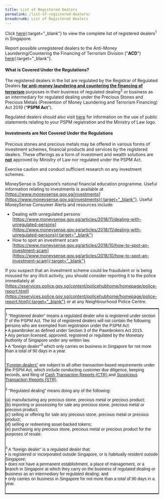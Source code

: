 ```yaml
---
title: List of Registered Dealers
permalink: /list-of-registered-dealers/
breadcrumb: List of Registered Dealers
---
```

Click [here](/files/List%20of%20Registered%20Dealers.pdf){:target="_blank"} to view the complete list of registered dealers<sup>1</sup> in Singapore. 

Report possible unregistered dealers to the Anti-Money Laundering/Countering the Financing of Terrorism Division ("**ACD**") [here](https://eservices.mlaw.gov.sg/enquiry/){:target="_blank"}.

#### <a id="What is Covered Under the Regulations?"></a> What is Covered Under the Regulations?

The registered dealers in the list are regulated by the Registrar of Regulated Dealers **<u>for anti-money laundering and countering the financing of terrorism</u>** purposes in their business of regulated dealing<sup>2</sup> or business as an intermediary for regulated dealing under the Precious Stones and Precious Metals (Prevention of Money Laundering and Terrorism Financing) Act 2019 (“**PSPM Act**”). 

Regulated dealers should also visit [here](/Public-Statements-relating-to-PSPM-Registration-and-use-of-Ministry-of-Law-Logo/) for information on the use of public statements relating to your PSPM registration and the Ministry of Law logo.
 
#### <a id="Investments are Not Covered Under the Regulations"></a> Investments are Not Covered Under the Regulations

Precious stones and precious metals may be offered in various forms of investment schemes, financial products and services by the registered dealers. These offerings as a form of investment and wealth solutions are **<u>not</u>** approved by Ministry of Law nor regulated under the PSPM Act.

Exercise caution and conduct sufficient research on any investment schemes.

MoneySense is Singapore’s national financial education programme. Useful information relating to investments is available at [https://www.moneysense.gov.sg/investments](https://www.moneysense.gov.sg/investments){:target="_blank"}. Useful MoneySense Consumer Alerts and resources include:
 * Dealing with unregulated persons [https://www.moneysense.gov.sg/articles/2018/11/dealing-with-unregulated-persons](https://www.moneysense.gov.sg/articles/2018/11/dealing-with-unregulated-persons){:target="_blank"}
 * How to spot an investment scam [https://www.moneysense.gov.sg/articles/2018/10/how-to-spot-an-investment-scam](https://www.moneysense.gov.sg/articles/2018/10/how-to-spot-an-investment-scam){:target="_blank"}
 
If you suspect that an investment scheme could be fraudulent or is being misused for any illicit activity, you should consider reporting it to the police immediately at [https://eservices.police.gov.sg/content/policehubhome/homepage/police-report.html](https://eservices.police.gov.sg/content/policehubhome/homepage/police-report.html){:target="_blank"} or at any Neighbourhood Police Centre.

<style type="text/css">
.tg  {border-collapse:collapse;border-spacing:0;border-width:1px;border-style:solid;border-color:black;margin:0px auto;}
.tg td{font-family:Arial, sans-serif;font-size:14px;padding:10px 0px;border-style:solid;border-width:0px;overflow:hidden;word-break:normal;}
.tg th{font-family:Arial, sans-serif;font-size:14px;font-weight:normal;padding:10px 0px;border-style:solid;border-width:0px;overflow:hidden;word-break:normal;}
.tg .tg-0pky{border-color:inherit;text-align:left;vertical-align:top}
@media screen and (max-width: 767px) {.tg {width: auto !important;}.tg col {width: auto !important;}.tg-wrap {overflow-x: auto;-webkit-overflow-scrolling: touch;margin: auto 0px;}}</style>
<div class="tg-wrap"><table class="tg">
  <tr>
    <td class="tg-0pky"><sup>1</sup> "Registered dealer" means a regulated dealer who is registered under section 7 of the PSPM Act. The list of registered dealers will not contain the following persons who are exempted from registration under the PSPM Act:<br> 
• A pawnbroker as defined under Section 3 of the Pawnbrokers Act 2015.<br> 
• Any person licensed, approved, registered or regulated by the Monetary Authority of Singapore under any written law.<br> 
• A "foreign dealer"<sup>3</sup> which only carries on business in Singapore for not more than a total of 90 days in a year.<br><br>

<a href="https://acd.mlaw.gov.sg/regulatory-regime/#Regulatory%20Compliance%20for%20Foreign%20Dealers" target="_blank">"Foreign dealers"</a> are subject to all other transaction-based requirements under the PSPM Act, which include conducting customer due diligence, keeping records, and filing of <a href="https://www.police.gov.sg/advisories/crime/commercial-crimes/suspicious-transaction-reporting-office" target="_blank">Cash Transaction Reports (CTR) </a> and <a href="https://www.police.gov.sg/advisories/crime/commercial-crimes/suspicious-transaction-reporting-office" target="_blank">Suspicious Transaction Reports (STR)</a>.<br><br> <sup>2</sup> "Regulated dealing" means doing any of the following:<br> 

(a) manufacturing any precious stone, precious metal or precious product;<br> 
(b) importing or possessing for sale any precious stone, precious metal or precious product;<br> 
(c) selling or offering for sale any precious stone, precious metal or precious product;<br> 
(d) selling or redeeming asset-backed tokens;<br> 
(e) purchasing any precious stone, precious metal or precious product for the purposes of resale. <br><br> 

<sup>3</sup> A "foreign dealer" is a regulated dealer that:<br> 
• is registered or incorporated outside Singapore, or is habitually resident outside Singapore;<br> 
• does not have a permanent establishment, a place of management, or a branch in Singapore at which they carry on the business of regulated dealing or business as an intermediary for regulated dealing; and<br> 
• only carries on business in Singapore for not more than a total of 90 days in a year.<br></td>
  </tr>
</table></div>